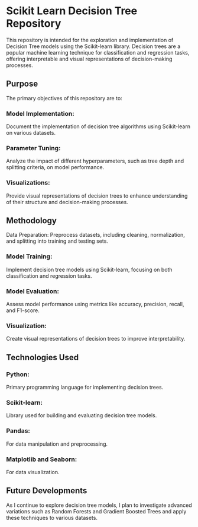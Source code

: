 # Scikit Learn Decision Tree Repository
This repository is intended for the exploration and implementation of Decision Tree models using the Scikit-learn library. Decision trees are a popular machine learning technique for classification and regression tasks, offering interpretable and visual representations of decision-making processes.

## Purpose
The primary objectives of this repository are to:

### Model Implementation:
Document the implementation of decision tree algorithms using Scikit-learn on various datasets.

### Parameter Tuning:
Analyze the impact of different hyperparameters, such as tree depth and splitting criteria, on model performance.

### Visualizations:
Provide visual representations of decision trees to enhance understanding of their structure and decision-making processes.

## Methodology
Data Preparation:
Preprocess datasets, including cleaning, normalization, and splitting into training and testing sets.

### Model Training:
Implement decision tree models using Scikit-learn, focusing on both classification and regression tasks.

### Model Evaluation:
Assess model performance using metrics like accuracy, precision, recall, and F1-score.

### Visualization:
Create visual representations of decision trees to improve interpretability.

## Technologies Used
### Python:
Primary programming language for implementing decision trees.

### Scikit-learn:
Library used for building and evaluating decision tree models.

### Pandas:
For data manipulation and preprocessing.

### Matplotlib and Seaborn:
For data visualization.

## Future Developments
As I continue to explore decision tree models, I plan to investigate advanced variations such as Random Forests and Gradient Boosted Trees and apply these techniques to various datasets.
